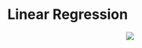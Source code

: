 # Linear Regression

<p align="center" style="width: 500px">
  <img src="https://github.com/FilipeBorges1993/linearRegression/raw/main/image00001.jpeg">
</p>
